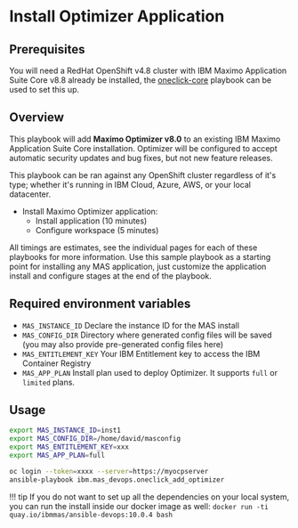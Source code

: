 # Install Optimizer Application

## Prerequisites
You will need a RedHat OpenShift v4.8 cluster with IBM Maximo Application Suite Core v8.8 already be installed, the [oneclick-core](oneclick-core.md) playbook can be used to set this up.

## Overview
This playbook will add **Maximo Optimizer v8.0** to an existing IBM Maximo Application Suite Core installation.  Optimizer will be configured to accept automatic security updates and bug fixes, but not new feature releases.

This playbook can be ran against any OpenShift cluster regardless of it's type; whether it's running in IBM Cloud, Azure, AWS, or your local datacenter.

- Install Maximo Optimizer application:
    - Install application (10 minutes)
    - Configure workspace (5 minutes)

All timings are estimates, see the individual pages for each of these playbooks for more information.  Use this sample playbook as a starting point for installing any MAS application, just customize the application install and configure stages at the end of the playbook.


## Required environment variables
- `MAS_INSTANCE_ID` Declare the instance ID for the MAS install
- `MAS_CONFIG_DIR` Directory where generated config files will be saved (you may also provide pre-generated config files here)
- `MAS_ENTITLEMENT_KEY` Your IBM Entitlement key to access the IBM Container Registry
- `MAS_APP_PLAN` Install plan used to deploy Optimizer. It supports `full` or `limited` plans.

## Usage
```bash
export MAS_INSTANCE_ID=inst1
export MAS_CONFIG_DIR=/home/david/masconfig
export MAS_ENTITLEMENT_KEY=xxx
export MAS_APP_PLAN=full

oc login --token=xxxx --server=https://myocpserver
ansible-playbook ibm.mas_devops.oneclick_add_optimizer
```

!!! tip
    If you do not want to set up all the dependencies on your local system, you can run the install inside our docker image as well: `docker run -ti quay.io/ibmmas/ansible-devops:10.0.4 bash`

